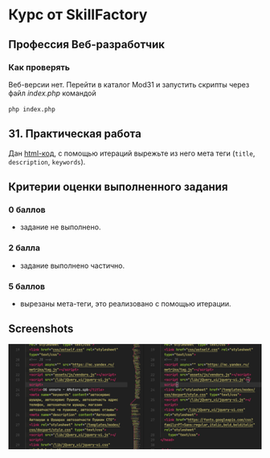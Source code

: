 # Курс от SkillFactory

## **Профессия Веб-разработчик**

### **Как проверять**

Веб-версии нет. Перейти в каталог Mod31 и запустить скрипты через файл _index.php_  командой

`php index.php`

## 31. Практическая работа

Дан [html-код](./source/code.html), с помощью итераций вырежьте из него мета теги (`title`, `description`, `keywords`).

## Критерии оценки выполненного задания

### **0 баллов**

- задание не выполнено.

### **2 балла**

- задание выполнено частично.

### **5 баллов**

- вырезаны мета-теги, это реализовано с помощью итерации.

## Screenshots

![Screenshot 1](./pix/Mod31_1.png '1')
